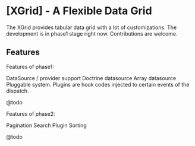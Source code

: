[XGrid] - A Flexible Data Grid 
==================================================

The XGrid provides tabular data grid with a lot of customizations. The development is in phase1 stage right now. Contributions are welcome. 

Features
--------------------------------------

Features of phase1:

DataSource / provider support
Doctrine datasource
Array datasource
Pluggable system. Plugins are hook codes injected to certain events of the dispatch.

@todo

Features of phase2:

Pagination
Search Plugin
Sorting

@todo
